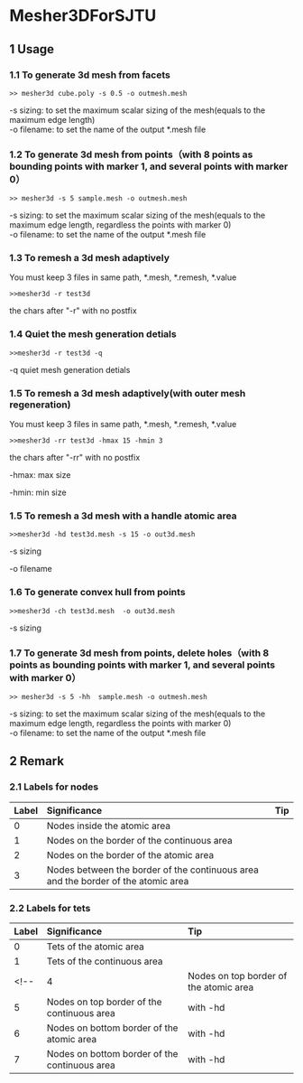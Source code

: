 <!--
 * @Author: Kejie Fu
 * @Date: 2021-09-07 21:09:25
 * @LastEditTime: 2022-01-02 23:54:52
 * @LastEditors: Kejie Fu
 * @Description: 
 * @FilePath: /Mesher3DForSJTU/README.md
-->

# Mesher3DForSJTU

## 1 Usage
### 1.1 To generate 3d mesh from facets

```
>> mesher3d cube.poly -s 0.5 -o outmesh.mesh
```
-s sizing: to set the maximum scalar sizing of the mesh(equals to the maximum edge length)  
-o filename: to set the name of the output *.mesh file

### 1.2 To generate 3d mesh from points（with 8 points as bounding points with marker 1, and several points with marker 0）
```
>> mesher3d -s 5 sample.mesh -o outmesh.mesh
```
-s sizing: to set the maximum scalar sizing of the mesh(equals to the maximum edge length, regardless the points with marker 0)  
-o filename: to set the name of the output *.mesh file

### 1.3 To remesh a 3d mesh adaptively
You must keep 3 files in same path, *.mesh, *.remesh, *.value
```
>>mesher3d -r test3d
````
the chars after "-r" with no postfix
### 1.4 Quiet the mesh generation detials

```
>>mesher3d -r test3d -q
````
-q quiet mesh generation detials

### 1.5 To remesh a 3d mesh adaptively(with outer mesh regeneration) 
You must keep 3 files in same path, *.mesh, *.remesh, *.value
```
>>mesher3d -rr test3d -hmax 15 -hmin 3
````
the chars after "-rr" with no postfix

-hmax: max size

-hmin: min size 

### 1.5 To remesh a 3d mesh with a handle atomic area

```
>>mesher3d -hd test3d.mesh -s 15 -o out3d.mesh
````
-s sizing

-o filename

### 1.6 To generate convex hull from points

```
>>mesher3d -ch test3d.mesh  -o out3d.mesh
````

-s sizing

### 1.7 To generate 3d mesh from points, delete holes（with 8 points as bounding points with marker 1, and several points with marker 0）
```
>> mesher3d -s 5 -hh  sample.mesh -o outmesh.mesh
```
-s sizing: to set the maximum scalar sizing of the mesh(equals to the maximum edge length, regardless the points with marker 0)  
-o filename: to set the name of the output *.mesh file 


## 2 Remark
### 2.1 Labels for nodes

| Label | Significance |Tip|
|:------|:-------|:-----|
|0|Nodes inside the atomic area||
|1|Nodes on the border of the continuous area||
|2|Nodes on the border of the atomic area||
|3|Nodes between the border of the continuous area and the border of the atomic area||
### 2.2 Labels for tets

| Label | Significance |Tip|
|:------|:-------|:-----|
|0|Tets of the atomic area||
|1|Tets of the continuous area||
<!-- |4|Nodes on top border of the atomic area|with -hd|
|5|Nodes on top border of the continuous area|with -hd|
|6|Nodes on bottom border of the atomic area|with -hd|
|7|Nodes on bottom border of the continuous area|with -hd| -->

